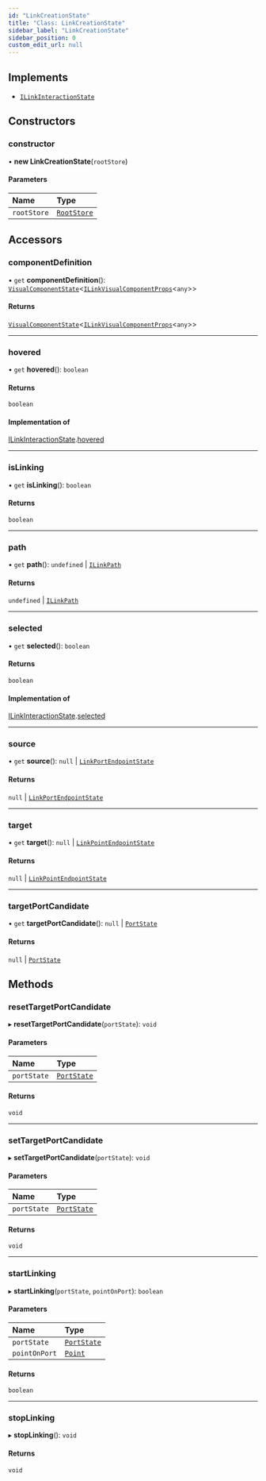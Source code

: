 ```yaml
---
id: "LinkCreationState"
title: "Class: LinkCreationState"
sidebar_label: "LinkCreationState"
sidebar_position: 0
custom_edit_url: null
---
```


## Implements

- [`ILinkInteractionState`](../interfaces/ILinkInteractionState)

## Constructors

### constructor

• **new LinkCreationState**(`rootStore`)

#### Parameters

| Name | Type |
| :------ | :------ |
| `rootStore` | [`RootStore`](RootStore) |

## Accessors

### componentDefinition

• `get` **componentDefinition**(): [`VisualComponentState`](VisualComponentState)<[`ILinkVisualComponentProps`](../interfaces/ILinkVisualComponentProps)<`any`\>\>

#### Returns

[`VisualComponentState`](VisualComponentState)<[`ILinkVisualComponentProps`](../interfaces/ILinkVisualComponentProps)<`any`\>\>

___

### hovered

• `get` **hovered**(): `boolean`

#### Returns

`boolean`

#### Implementation of

[ILinkInteractionState](../interfaces/ILinkInteractionState).[hovered](../interfaces/ILinkInteractionState#hovered)

___

### isLinking

• `get` **isLinking**(): `boolean`

#### Returns

`boolean`

___

### path

• `get` **path**(): `undefined` \| [`ILinkPath`](../interfaces/ILinkPath)

#### Returns

`undefined` \| [`ILinkPath`](../interfaces/ILinkPath)

___

### selected

• `get` **selected**(): `boolean`

#### Returns

`boolean`

#### Implementation of

[ILinkInteractionState](../interfaces/ILinkInteractionState).[selected](../interfaces/ILinkInteractionState#selected)

___

### source

• `get` **source**(): ``null`` \| [`LinkPortEndpointState`](LinkPortEndpointState)

#### Returns

``null`` \| [`LinkPortEndpointState`](LinkPortEndpointState)

___

### target

• `get` **target**(): ``null`` \| [`LinkPointEndpointState`](LinkPointEndpointState)

#### Returns

``null`` \| [`LinkPointEndpointState`](LinkPointEndpointState)

___

### targetPortCandidate

• `get` **targetPortCandidate**(): ``null`` \| [`PortState`](PortState)

#### Returns

``null`` \| [`PortState`](PortState)

## Methods

### resetTargetPortCandidate

▸ **resetTargetPortCandidate**(`portState`): `void`

#### Parameters

| Name | Type |
| :------ | :------ |
| `portState` | [`PortState`](PortState) |

#### Returns

`void`

___

### setTargetPortCandidate

▸ **setTargetPortCandidate**(`portState`): `void`

#### Parameters

| Name | Type |
| :------ | :------ |
| `portState` | [`PortState`](PortState) |

#### Returns

`void`

___

### startLinking

▸ **startLinking**(`portState`, `pointOnPort`): `boolean`

#### Parameters

| Name | Type |
| :------ | :------ |
| `portState` | [`PortState`](PortState) |
| `pointOnPort` | [`Point`](../#point) |

#### Returns

`boolean`

___

### stopLinking

▸ **stopLinking**(): `void`

#### Returns

`void`
